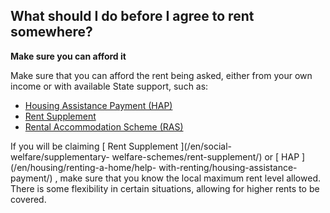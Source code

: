 ##  What should I do before I agree to rent somewhere?

**Make sure you can afford it**

Make sure that you can afford the rent being asked, either from your own
income or with available State support, such as:

  * [ Housing Assistance Payment (HAP) ](/en/housing/renting-a-home/help-with-renting/housing-assistance-payment/)
  * [ Rent Supplement ](/en/social-welfare/supplementary-welfare-schemes/rent-supplement/)
  * [ Rental Accommodation Scheme (RAS) ](/en/housing/local-authority-and-social-housing/rental-accommodation-scheme/)

If you will be claiming [ Rent Supplement ](/en/social-welfare/supplementary-
welfare-schemes/rent-supplement/) or [ HAP ](/en/housing/renting-a-home/help-
with-renting/housing-assistance-payment/) , make sure that you know the local
maximum rent level allowed. There is some flexibility in certain situations,
allowing for higher rents to be covered.
